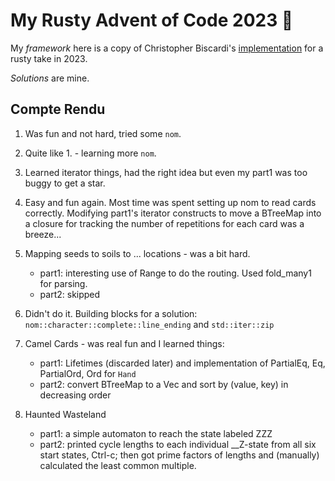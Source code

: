 # My Rusty Advent of Code 2023 🎄

My *framework* here is a copy of Christopher Biscardi's
[implementation]( https://github.com/ChristopherBiscardi/advent-of-code/tree/main/2023/rust)
for a rusty take in 2023.

*Solutions* are mine.

## Compte Rendu

1. Was fun and not hard, tried some `nom`.
2. Quite like 1. - learning more `nom`.
3. Learned iterator things, had the right idea but even my part1 was too buggy
    to get a star.
4. Easy and fun again. Most time was spent setting up nom to read cards correctly.
    Modifying part1's iterator constructs to move a BTreeMap into a closure
    for tracking the number of repetitions for each card was a breeze...
5. Mapping seeds to soils to ... locations - was a bit hard.

    - part1: interesting use of Range to do the routing. Used fold_many1 for parsing.
    - part2: skipped

6. Didn't do it. Building blocks for a solution:
    `nom::character::complete::line_ending` and `std::iter::zip`

7. Camel Cards - was real fun and I learned things:

    - part1: Lifetimes (discarded later) and implementation
        of PartialEq, Eq, PartialOrd, Ord for `Hand`
    - part2: convert BTreeMap to a Vec and sort by (value, key) in decreasing order

8. Haunted Wasteland

    - part1: a simple automaton to reach the state labeled ZZZ
    - part2: printed cycle lengths to each individual __Z-state from all six
        start states, Ctrl-c; then got prime factors of lengths and (manually)
        calculated the least common multiple.
